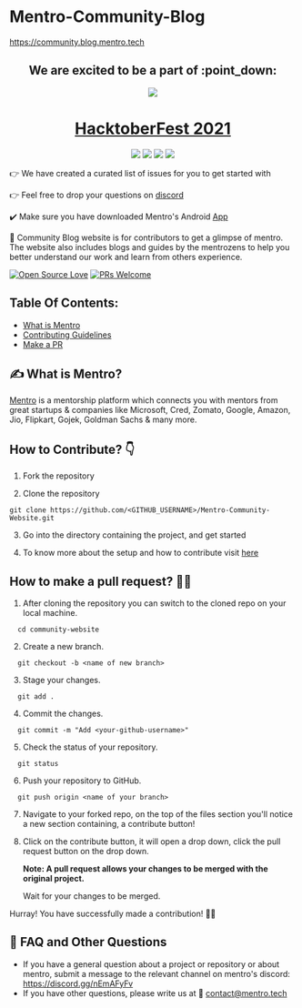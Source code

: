 # Mentro-Community-Blog 

https://community.blog.mentro.tech

<h2 align="center">We are excited to be a part of :point_down:</h2>

<p align="center">
    <a href="https://hacktoberfest.digitalocean.com/">
        <img src="https://user-images.githubusercontent.com/72685035/134015433-aec59d97-a8d7-407a-88fd-5e3edebc2b77.png">
    </a>
</p>

<h1 align="center"> <a href="https://github.com/Mentro-Org/Mentro-Community-Blog/">HacktoberFest 2021</a></h1>

<p align="center">
 <img src="https://img.shields.io/discord/861211593580085278?label=Discord&logo=Discord&logoColor=%2354d747" >
  <img src="https://img.shields.io/github/contributors/Mentro-Org/Mentro-Community-Website?color=yellow&logo=Github&logoColor=yellow" >
  
  <img src="https://img.shields.io/github/stars/Mentro-Org/Mentro-Community-Website?color=%2354d747)](https://github.com/Mentro-Org/Mentro-Community-Website/stargazers" >
  <img src="https://img.shields.io/github/forks/Mentro-Org/Mentro-Community-Website?color=red&logo=Github&logoColor=%2354d747)](https://github.com/Mentro-Org/Mentro-Community-Website/network)" >
</p>

<!-- ![Discord](https://img.shields.io/discord/861211593580085278?label=Discord&logo=Discord&logoColor=%2354d747)
![GitHub contributors](https://img.shields.io/github/contributors/Mentro-Org/Mentro-Community-Website?color=%2354d747&logo=Github&logoColor=%2354d747) 
[![GitHub issues](https://img.shields.io/github/issues/Mentro-Org/Mentro-Community-Website)](https://github.com/Mentro-Org/Mentro-Community-Website/issues) 
[![GitHub stars](https://img.shields.io/github/stars/Mentro-Org/Mentro-Community-Website?color=%2354d747)](https://github.com/Mentro-Org/Mentro-Community-Website/stargazers)
[![GitHub forks](https://img.shields.io/github/forks/Mentro-Org/Mentro-Community-Website?color=%2354d747&logo=Github&logoColor=%2354d747)](https://github.com/Mentro-Org/Mentro-Community-Website/network) -->

:point_right: We have created a curated list of issues for you to get started with

:point_right: Feel free to drop your questions on [discord](https://discord.gg/nEmAFyFv)

:heavy_check_mark: Make sure you have downloaded Mentro's Android [App](https://play.google.com/store/apps/details?id=com.mentro.mentro_app)

:memo: Community Blog website is for contributors to get a glimpse of mentro. The website also includes blogs and guides by the mentrozens to help you better understand our work and learn from others experience. 

[![Open Source Love](https://badges.frapsoft.com/os/v2/open-source.svg?v=103)](https://github.com/Mentro-Community-Blog)
[![PRs Welcome](https://img.shields.io/badge/PRs-welcome-red.svg?style=flat&logo=git)](https://github.com/Mentro-Org/Mentro-Community-Blog) 

## Table Of Contents:

* [What is Mentro](#what--is--mentro)
* [Contributing Guidelines](#how--to--contribute)
* [Make a PR](#how--to--make--a--pullrequest)


## :writing_hand: What is Mentro?
[Mentro](https://mentro.tech/app) is a mentorship platform which connects you with mentors from great startups & companies like Microsoft, Cred, Zomato, Google, Amazon, Jio, Flipkart, Gojek, Goldman Sachs & many more. 


## How to Contribute? :point_down:

1. Fork the repository

3. Clone the repository  
```
git clone https://github.com/<GITHUB_USERNAME>/Mentro-Community-Website.git 
```
3. Go into the directory containing the project, and get started

4. To know more about the setup and how to contribute visit [here](/contributing.md) 


## How to make a pull request? 	:man_technologist:

1. After cloning the repository you can switch to the cloned repo on your local machine.
```
  cd community-website
```
2. Create a new branch.
```
  git checkout -b <name of new branch>
```
3. Stage your changes.
```
  git add .
```
4. Commit the changes.
```
  git commit -m "Add <your-github-username>"
```
5. Check the status of your repository.
```
  git status
```
6. Push your repository to GitHub.
```
  git push origin <name of your branch>
```
7. Navigate to your forked repo, on the top of the files section you'll notice a new section containing, a contribute button!

8. Click on the contribute button, it will open a drop down, click the pull request button on the drop down. 

   **Note: A pull request allows your changes to be merged with the original project.**
   
   Wait for your changes to be merged.

Hurray! You have successfully made a contribution! :partying_face:🎉

## :speech_balloon: FAQ and Other Questions 

- If you have a general question about a project or repository or about mentro, submit a message to the relevant channel on mentro's discord: https://discord.gg/nEmAFyFv
- If you have other questions, please write us at 	:e-mail: contact@mentro.tech

